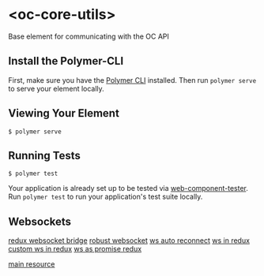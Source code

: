 # \<oc-core-utils\>

Base element for communicating with the OC API

## Install the Polymer-CLI

First, make sure you have the [Polymer CLI](https://www.npmjs.com/package/polymer-cli) installed. Then run `polymer serve` to serve your element locally.

## Viewing Your Element

```
$ polymer serve
```

## Running Tests

```
$ polymer test
```

Your application is already set up to be tested via [web-component-tester](https://github.com/Polymer/web-component-tester). Run `polymer test` to run your application's test suite locally.


## Websockets
[redux websocket bridge](https://github.com/compulim/redux-websocket-bridge)
[robust websocket](https://github.com/appuri/robust-websocket)
[ws auto reconnect](https://stackoverflow.com/questions/22431751/websocket-how-to-automatically-reconnect-after-it-dies)
[ws in redux](https://www.youfoundron.com/blog/websockets-in-redux-two-approaches/)
[custom ws in redux](https://stackoverflow.com/questions/52260906/custom-websocket-in-redux-architecture)
[ws as promise redux](https://stackoverflow.com/questions/46462472/websocket-as-promised-for-redux)

[main resource](https://gist.github.com/dmichael/9dc767fca93624df58b423d01e485402)